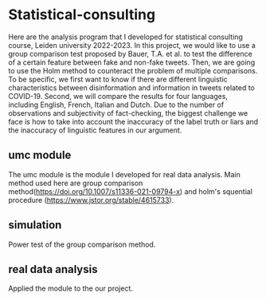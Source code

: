 # Statistical-consulting

Here are the analysis program that I developed for statistical consulting course, Leiden university 2022-2023.
In this project, we would like to use a group comparison test proposed by Bauer, T.A. et al. to test the difference of a certain feature between fake and non-fake tweets. Then, we are going to use the Holm method to counteract the problem of multiple comparisons. To be specific, we first want to know if there are different linguistic characteristics between disinformation and information in tweets related to COVID-19. Second, we will compare the results for four languages, including English, French, Italian and Dutch. Due to the number of observations and subjectivity of fact-checking, the biggest challenge we face is how to take into account the inaccuracy of the label truth or liars and the inaccuracy of linguistic features in our argument.

## umc module
The umc module is the module I developed for real data analysis. Main method used here are group comparison method(https://doi.org/10.1007/s11336-021-09794-x) and holm's squential procedure (https://www.jstor.org/stable/4615733).

## simulation
Power test of the group comparison method.

## real data analysis
Applied the module to the our project.
